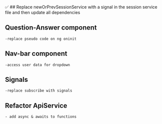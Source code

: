 ✅ ## Replace newOrPrevSessionService with a signal in the session service file and then update all dependencies

## Question-Answer component    
    -replace pseudo code on ng oninit

## Nav-bar component
    -access user data for dropdown    

## Signals
    -replace subscribe with signals
    
## Refactor ApiService
    - add async & awaits to functions 